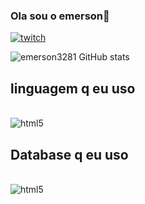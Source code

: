 ### Ola sou o emerson👋



[![twitch](https://img.shields.io/badge/Twitch-9146FF?style=for-the-badge&logo=twitch&logoColor=white)](https://www.twitch.tv/emersonz)

![emerson3281 GitHub stats](https://github-readme-stats.vercel.app/api?username=emerson3281&show_icons=true&theme=radical)


## linguagem q eu uso

<div style="display: inline_block"><br/>
<img alt="html5" src="https://img.shields.io/badge/JavaScript-323330?style=for-the-badge&logo=javascript&logoColor=F7DF1E" >


</div>

## Database q eu uso 

<div style="display: inline_block"><br/>

<img alt="html5" src="https://img.shields.io/badge/MongoDB-4EA94B?style=for-the-badge&logo=mongodb&logoColor=white" >

</div>

